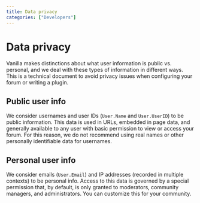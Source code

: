 ```yaml
---
title: Data privacy
categories: ["Developers"]
---
```


# Data privacy

Vanilla makes distinctions about what user information is public vs. personal, and we deal with these types of information in different ways. This is a technical document to avoid privacy issues when configuring your forum or writing a plugin.

## Public user info

We consider usernames and user IDs (`User.Name` and `User.UserID`) to be public information. This data is used in URLs, embedded in page data, and generally available to any user with basic permission to view or access your forum. For this reason, we do not recommend using real names or other personally identifiable data for usernames.

## Personal user info

We consider emails (`User.Email`) and IP addresses (recorded in multiple contexts) to be personal info. Access to this data is governed by a special permission that, by default, is only granted to moderators, community managers, and administrators. You can customize this for your community.
